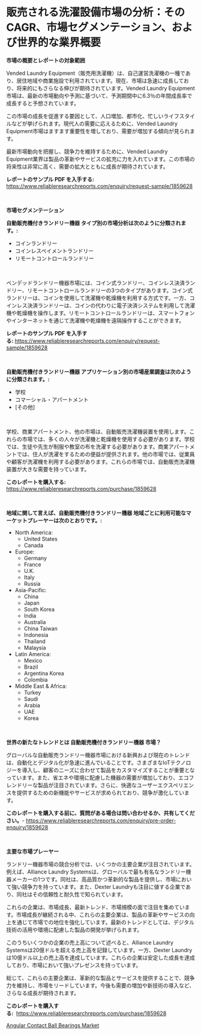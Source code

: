 <p><h1>販売される洗濯設備市場の分析：そのCAGR、市場セグメンテーション、および世界的な業界概要</h1></p><p><strong>市場の概要とレポートの対象範囲</strong></p>
<p><p>Vended Laundry Equipment（販売用洗濯機）は、自己運営洗濯機の一種であり、居住地域や商業施設で利用されています。現在、市場は急速に成長しており、将来的にもさらなる伸びが期待されています。Vended Laundry Equipment市場は、最新の市場動向や予測に基づいて、予測期間中に6.3％の年間成長率で成長すると予想されています。</p><p>この市場の成長を促進する要因として、人口増加、都市化、忙しいライフスタイルなどが挙げられます。現代人の需要に応えるために、Vended Laundry Equipment市場はますます重要性を増しており、需要が増加する傾向が見られます。</p><p>最新市場動向を把握し、競争力を維持するために、Vended Laundry Equipment業界は製品の革新やサービスの拡充に力を入れています。この市場の将来性は非常に高く、需要の拡大とともに成長が期待されています。</p></p>
<p><strong>レポートのサンプル PDF を入手する:</strong> <a href="https://www.reliableresearchreports.com/enquiry/request-sample/1859628">https://www.reliableresearchreports.com/enquiry/request-sample/1859628</a></p>
<p>&nbsp;</p>
<p><strong>市場セグメンテーション</strong></p>
<p><strong>自動販売機付きランドリー機器 タイプ別の市場分析は次のように分類されます。:</strong></p>
<p><ul><li>コインランドリー</li><li>コインレスペイメントランドリー</li><li>リモートコントロールランドリー</li></ul></p>
<p>&nbsp;</p>
<p><p>ベンデッドランドリー機器市場には、コイン式ランドリー、コインレス決済ランドリー、リモートコントロールランドリーの3つのタイプがあります。コイン式ランドリーは、コインを使用して洗濯機や乾燥機を利用する方式です。一方、コインレス決済ランドリーは、コインの代わりに電子決済システムを利用して洗濯機や乾燥機を操作します。リモートコントロールランドリーは、スマートフォンやインターネットを通じて洗濯機や乾燥機を遠隔操作することができます。</p></p>
<p><strong>レポートのサンプル PDF を入手する:</strong>&nbsp;<a href="https://www.reliableresearchreports.com/enquiry/request-sample/1859628">https://www.reliableresearchreports.com/enquiry/request-sample/1859628</a></p>
<p>&nbsp;</p>
<p><strong> 自動販売機付きランドリー機器 アプリケーション別の市場産業調査は次のように分類されます。:</strong></p>
<p><ul><li>学校</li><li>コマーシャル・アパートメント</li><li>[その他]</li></ul></p>
<p>&nbsp;</p>
<p><p>学校、商業アパートメント、他の市場は、自動販売洗濯機装置を使用します。これらの市場では、多くの人々が洗濯機と乾燥機を使用する必要があります。学校では、生徒や先生が制服や教室の布を洗濯する必要があります。商業アパートメントでは、住人が洗濯をするための便益が提供されます。他の市場では、従業員や顧客が洗濯機を利用する必要があります。これらの市場では、自動販売洗濯機装置が大きな需要を持っています。</p></p>
<p><strong>このレポートを購入する:</strong>&nbsp; <a href="https://www.reliableresearchreports.com/purchase/1859628">https://www.reliableresearchreports.com/purchase/1859628</a></p>
<p>&nbsp;</p>
<p><strong>地域に関して言えば、自動販売機付きランドリー機器 地域ごとに利用可能なマーケットプレーヤーは次のとおりです。:</strong></p>
<p><ul>
    <li>
        North America:
        <ul>
            <li>United States</li>
            <li>Canada</li>
        </ul>
    </li>
    <li>
        Europe:
        <ul>
            <li>Germany</li>
            <li>France</li>
            <li>U.K.</li>
            <li>Italy</li>
            <li>Russia</li>
        </ul>
    </li>
    <li>
        Asia-Pacific:
        <ul>
            <li>China</li>
            <li>Japan</li>
            <li>South Korea</li>
            <li>India</li>
            <li>Australia</li>
            <li>China Taiwan</li>
            <li>Indonesia</li>
            <li>Thailand</li>
            <li>Malaysia</li>
        </ul>
    </li>
    <li>
        Latin America:
        <ul>
            <li>Mexico</li>
            <li>Brazil</li>
            <li>Argentina Korea</li>
            <li>Colombia</li>
        </ul>
    </li>
    <li>
        Middle East & Africa:
        <ul>
            <li>Turkey</li>
            <li>Saudi</li>
            <li>Arabia</li>
            <li>UAE</li>
            <li>Korea</li>
        </ul>
    </li>
    </ul></p>
<p>&nbsp;</p>
<p><strong>世界の新たなトレンドとは 自動販売機付きランドリー機器 市場？</strong></p>
<p><p>グローバルな自動販売ランドリー機器市場における新興および現在のトレンドは、自動化とデジタル化が急速に進んでいることです。さまざまなIoTテクノロジーを導入し、顧客のニーズに合わせて製品をカスタマイズすることが重要となっています。また、省エネや環境に配慮した機器の需要が増加しており、エコフレンドリーな製品が注目されています。さらに、快適なユーザーエクスペリエンスを提供するための新機能やサービスが求められており、競争が激化しています。</p></p>
<p><strong>このレポートを購入する前に、質問がある場合は問い合わせるか、共有してください。</strong>- <a href="https://www.reliableresearchreports.com/enquiry/pre-order-enquiry/1859628">https://www.reliableresearchreports.com/enquiry/pre-order-enquiry/1859628</a></p>
<p>&nbsp;</p>
<p><strong>主要な市場プレーヤー</strong></p>
<p><p>ランドリー機器市場の競合分析では、いくつかの主要企業が注目されています。例えば、Alliance Laundry Systemsは、グローバルで最も有名なランドリー機器メーカーの1つです。同社は、高品質かつ革新的な製品を提供し、市場において強い競争力を持っています。また、Dexter Laundryも注目に値する企業であり、同社はその信頼性と耐久性で知られています。</p><p>これらの企業は、市場成長、最新トレンド、市場規模の面で注目を集めています。市場成長が継続される中、これらの主要企業は、製品の革新やサービスの向上を通じて市場での地位を強化しています。最新のトレンドとしては、デジタル技術の活用や環境に配慮した製品の開発が挙げられます。</p><p>このうちいくつかの企業の売上高について述べると、Alliance Laundry Systemsは20億ドルを超える売上高を記録しています。一方、Dexter Laundryは10億ドル以上の売上高を達成しています。これらの企業は安定した成長を達成しており、市場において強いプレゼンスを持っています。</p><p>総じて、これらの主要企業は、革新的な製品とサービスを提供することで、競争力を維持し、市場をリードしています。今後も需要の増加や新技術の導入など、さらなる成長が期待されます。</p></p>
<p><strong>このレポートを購入する:</strong>&nbsp;&nbsp;<a href="https://www.reliableresearchreports.com/purchase/1859628">https://www.reliableresearchreports.com/purchase/1859628</a></p>
<p><p><a href="https://github.com/Hazelklievgspy6vdcsmu106w/Market-Research-Report-List-1/blob/main/angular-contact-ball-bearings-market.md">Angular Contact Ball Bearings Market</a></p></p>